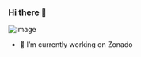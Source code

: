 ### Hi there 👋

![image](https://user-images.githubusercontent.com/46224341/130528602-367e4ddb-6bcc-492d-b4ac-3d80c6d34f4a.png)

- 🔭 I’m currently working on Zonado


